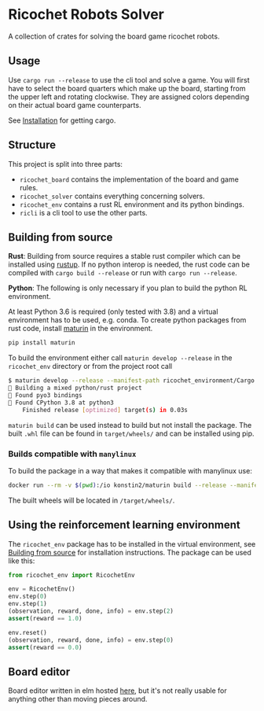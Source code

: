 # Ricochet Robots Solver

A collection of crates for solving the board game ricochet robots.

## Usage

Use `cargo run --release` to use the cli tool and solve a game.
You will first have to select the board quarters which make up the board, starting from the upper left and rotating clockwise. They are assigned colors depending on their actual board game counterparts.

See [Installation](#installation) for getting cargo.

## Structure

This project is split into three parts:

- `ricochet_board` contains the implementation of the board and game rules.
- `ricochet_solver` contains everything concerning solvers.
- `ricochet_env` contains a rust RL environment and its python bindings.
- `ricli` is a cli tool to use the other parts.

## Building from source

**Rust**: Building from source requires a stable rust compiler which can be installed using [rustup](https://rustup.rs/).
    If no python interop is needed, the rust code can be compiled with `cargo build --release` or run with `cargo run --release`.

**Python**: The following is only necessary if you plan to build the python RL environment.

At least Python 3.6 is required (only tested with 3.8) and a virtual environment has to be used, e.g. conda. To create python packages from rust code, install [maturin](https://pypi.org/project/maturin/) in the environment.

```bash
pip install maturin
```

To build the environment either call `maturin develop --release` in the `ricochet_env` directory or from the project root call

```bash
$ maturin develop --release --manifest-path ricochet_environment/Cargo.toml 
🍹 Building a mixed python/rust project
🔗 Found pyo3 bindings
🐍 Found CPython 3.8 at python3
    Finished release [optimized] target(s) in 0.03s
```

`maturin build` can be used instead to build but not install the package. The built `.whl` file can be found in `target/wheels/` and can be installed using pip.

### Builds compatible with `manylinux`

To build the package in a way that makes it compatible with manylinux use:

```bash
docker run --rm -v $(pwd):/io konstin2/maturin build --release --manifest-path /io/ricochet_environment/Cargo.toml
```

The built wheels will be located in `/target/wheels/`.

## Using the reinforcement learning environment

The `ricochet_env` package has to be installed in the virtual environment, see [Building from source](#building-from-source) for installation instructions. The package can be used like this:

```python
from ricochet_env import RicochetEnv

env = RicochetEnv()
env.step(0)
env.step(1)
(observation, reward, done, info) = env.step(2)
assert(reward == 1.0)

env.reset()
(observation, reward, done, info) = env.step(0)
assert(reward == 0.0)
```

## Board editor

Board editor written in elm hosted [here](https://lireer.github.io/ricochet-robot-solver/), but it's not really usable for anything other than moving pieces around.
